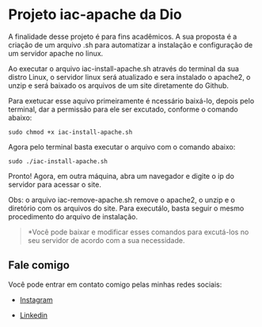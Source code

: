 # Projeto iac-apache da Dio

A finalidade desse projeto é para fins acadêmicos. A sua proposta é a criação de um arquivo .sh para automatizar a instalação e configuração de um servidor apache no linux.

Ao executar o arquivo iac-install-apache.sh através do terminal da sua distro Linux, o servidor linux será atualizado e sera instalado o apache2, o unzip e será baixado os arquivos de um site diretamente do Github.

Para exetucar esse aquivo primeiramente é ncessário baixá-lo, depois pelo terminal, dar a permissão para ele ser excutado, conforme o comando abaixo:

`sudo chmod +x iac-install-apache.sh`

Agora pelo terminal basta executar o arquivo com o comando abaixo:

`sudo ./iac-install-apache.sh`

Pronto! Agora, em outra máquina, abra um navegador e digite o ip do servidor para acessar o site.

Obs: o arquivo iac-remove-apache.sh remove o apache2, o unzip e o diretório com os arquivos do site. Para executálo, basta seguir o mesmo procedimento do arquivo de instalação.

>*Você pode baixar e modificar esses comandos para excutá-los no seu servidor de acordo com a sua necessidade.

## Fale comigo

Você pode entrar em contato comigo pelas minhas redes sociais: 

* [Instagram](https://www.instagram.com/rocha_airan/)

* [Linkedin](https://br.linkedin.com/in/airan-rocha-065411156)
